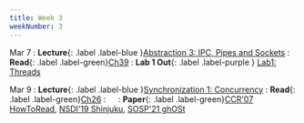 ```yaml
---
title: Week 3
weekNumber: 3
---
```


Mar 7
: **Lecture**{: .label .label-blue }[Abstraction 3: IPC, Pipes and Sockets](/sp23/assets/slides/lec05_abstraction3.pdf)
    : **Read**{: .label .label-green}[Ch39](https://pages.cs.wisc.edu/~remzi/OSTEP/file-intro.pdf)
: **Lab 1 Out**{: .label .label-purple } [Lab1: Threads](https://pkuflyingpig.gitbook.io/pintos/project-description/lab1-threads)


Mar 9
: **Lecture**{: .label .label-blue }[Synchronization 1: Concurrency](/sp23/assets/slides/lec06_synchronization1.pdf)
    : **Read**{: .label .label-green}[Ch26](https://pages.cs.wisc.edu/~remzi/OSTEP/threads-intro.pdf)
: &emsp;
    : **Paper**{: .label .label-green}[CCR'07 HowToRead](https://dl.acm.org/doi/10.1145/1273445.1273458), [NSDI'19 Shinjuku](https://www.usenix.org/conference/nsdi19/presentation/kaffes), [SOSP'21 ghOSt](https://dl.acm.org/doi/10.1145/3477132.3483542)

